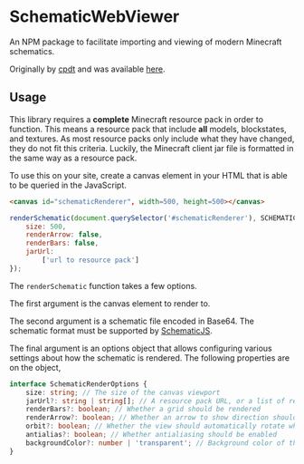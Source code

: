 # SchematicWebViewer
An NPM package to facilitate importing and viewing of modern Minecraft schematics.

Originally by [cpdt](https://github.com/cpdt) and was available [here](https://github.com/me4502/WorldEditGolf/tree/master/3d_test).

## Usage

This library requires a **complete** Minecraft resource pack in order to function. This means a resource pack that include **all** models, blockstates, and textures. As most resource packs only include what they have changed, they do not fit this criteria. Luckily, the Minecraft client jar file is formatted in the same way as a resource pack. 

To use this on your site, create a canvas element in your HTML that is able to be queried in the JavaScript.

```html
<canvas id="schematicRenderer", width=500, height=500></canvas>
```

```javascript
renderSchematic(document.querySelector('#schematicRenderer'), SCHEMATIC_FILE, {
    size: 500,
    renderArrow: false,
    renderBars: false,
    jarUrl:
        ['url to resource pack']
});
```

The `renderSchematic` function takes a few options.

The first argument is the canvas element to render to.

The second argument is a schematic file encoded in Base64. The schematic format must be supported by [SchematicJS](https://github.com/EngineHub/SchematicJS).

The final argument is an options object that allows configuring various settings about how the schematic is rendered. The following properties are on the object,

```typescript
interface SchematicRenderOptions {
    size: string; // The size of the canvas viewport
    jarUrl?: string | string[]; // A resource pack URL, or a list of resource pack URLs in priority order
    renderBars?: boolean; // Whether a grid should be rendered
    renderArrow?: boolean; // Whether an arrow to show direction should be rendered
    orbit?: boolean; // Whether the view should automatically rotate when not being dragged by the user
    antialias?: boolean; // Whether antialiasing should be enabled
    backgroundColor?: number | 'transparent'; // Background color of the canvas (default: 0xffffff)
}
```
